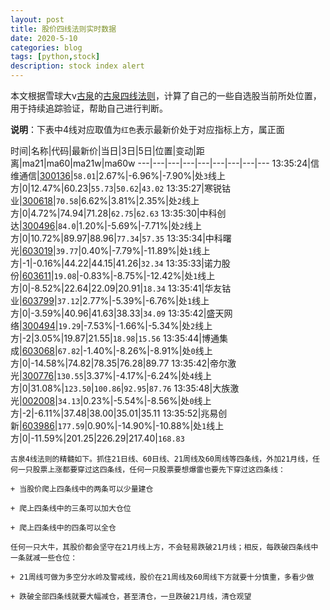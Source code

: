 ```yaml
---
layout: post
title: 股价四线法则实时数据
date: 2020-5-10
categories: blog
tags: [python,stock]
description: stock index alert
---
```



本文根据雪球大v[古泉](https://xueqiu.com/u/7148646888)的[古泉四线法则](https://xueqiu.com/7148646888/130498192)，计算了自己的一些自选股当前所处位置，用于持续追踪验证，帮助自己进行判断。

**说明**：下表中4线对应取值为`红色`表示最新价处于对应指标上方，属正面

时间|名称|代码|最新价|当日|3日|5日|位置|变动|距离|ma21|ma60|ma21w|ma60w
---|---|---|---|---|---|---|---|---
13:35:24|信维通信|[300136](https://xueqiu.com/S/SZ300136)|`58.01`|2.67%|-6.96%|-7.90%|处`3`线上方|0|12.47%|60.23|`55.73`|`50.62`|`43.02`
13:35:27|寒锐钴业|[300618](https://xueqiu.com/S/SZ300618)|`70.58`|6.62%|3.81%|2.35%|处`2`线上方|0|4.72%|74.94|71.28|`62.75`|`62.63`
13:35:30|中科创达|[300496](https://xueqiu.com/S/SZ300496)|`84.0`|1.20%|-5.69%|-7.71%|处`2`线上方|0|10.72%|89.97|88.96|`77.34`|`57.35`
13:35:34|中科曙光|[603019](https://xueqiu.com/S/SH603019)|`39.77`|0.40%|-7.79%|-11.89%|处`1`线上方|-1|-0.16%|44.22|44.15|41.26|`32.34`
13:35:33|诺力股份|[603611](https://xueqiu.com/S/SH603611)|`19.08`|-0.83%|-8.75%|-12.42%|处`1`线上方|0|-8.52%|22.64|22.09|20.91|`18.34`
13:35:41|华友钴业|[603799](https://xueqiu.com/S/SH603799)|`37.12`|2.77%|-5.39%|-6.76%|处`1`线上方|0|-3.59%|40.96|41.63|38.33|`34.09`
13:35:42|盛天网络|[300494](https://xueqiu.com/S/SZ300494)|`19.29`|-7.53%|-1.66%|-5.34%|处`2`线上方|-2|3.05%|19.87|21.55|`18.98`|`15.56`
13:35:44|博通集成|[603068](https://xueqiu.com/S/SH603068)|`67.82`|-1.40%|-8.26%|-8.91%|处`0`线上方|0|-14.58%|74.82|78.35|76.28|89.77
13:35:42|帝尔激光|[300776](https://xueqiu.com/S/SZ300776)|`130.55`|3.37%|-4.17%|-6.24%|处`4`线上方|0|31.08%|`123.50`|`100.86`|`92.95`|`87.76`
13:35:48|大族激光|[002008](https://xueqiu.com/S/SZ002008)|`34.13`|0.23%|-5.54%|-8.56%|处`0`线上方|-2|-6.11%|37.48|38.00|35.01|35.11
13:35:52|兆易创新|[603986](https://xueqiu.com/S/SH603986)|`177.59`|0.90%|-14.90%|-10.88%|处`1`线上方|0|-11.59%|201.25|226.29|217.40|`168.83`

```
古泉4线法则的精髓如下。抓住21日线、60日线、21周线及60周线等四条线，外加21月线，任何一只股票上涨都要穿过这四条线，任何一只股票要想爆雷也要先下穿过这四条线：

+ 当股价爬上四条线中的两条可以少量建仓

+ 爬上四条线中的三条可以加大仓位

+ 爬上四条线中的四条可以全仓

任何一只大牛，其股价都会坚守在21月线上方，不会轻易跌破21月线；相反，每跌破四条线中一条就减一些仓位：

+ 21周线可做为多空分水岭及警戒线，股价在21周线及60周线下方就要十分慎重，多看少做

+ 跌破全部四条线就要大幅减仓，甚至清仓，一旦跌破21月线，清仓观望
```